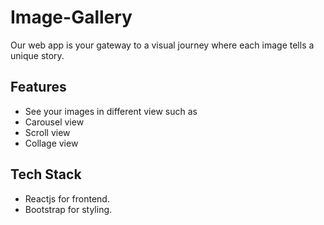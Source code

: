 
# Image-Gallery
Our web app is your gateway to a visual journey where each image tells a unique story.


## Features

- See your images in different view such as
- Carousel view
- Scroll view
- Collage view



## Tech Stack

- Reactjs for frontend.
- Bootstrap for styling.

